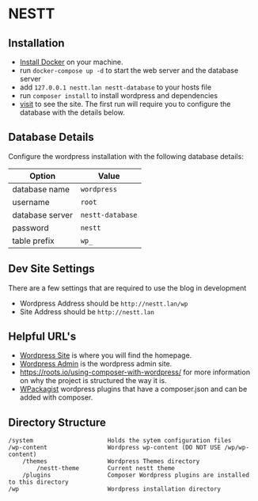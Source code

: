 # NESTT

## Installation 
* [Install Docker](http://www.docker.com) on your machine.
* run ```docker-compose up -d``` to start the web server and the database server
* add ```127.0.0.1 nestt.lan nestt-database``` to your hosts file
* run ```composer install``` to install wordpress and dependencies
* [visit](http://www.nestt.lan) to see the site.  The first run will require you to configure the database with the details below.


## Database Details
Configure the wordpress installation with the following database details:

Option | Value
------ | -----
database name | ```wordpress```
username | ```root```
database server | ```nestt-database```
password | ```nestt```
table prefix | ```wp_```


## Dev Site Settings
There are a few settings that are required to use the blog in development
* Wordpress Address should be ```http://nestt.lan/wp```
* Site Address should be ```http://nestt.lan```


## Helpful URL's
* [Wordpress Site](http://nestt.lan) is where you will find the homepage.
* [Wordpress Admin](http://nestt.lan/wp/wp-admin) is the wordpress admin site.
* https://roots.io/using-composer-with-wordpress/ for more information on why the project is structured the way it is.
* [WPackagist](http://wpackagist.org/) wordpress plugins that have a composer.json and can be added with composer.



## Directory Structure
```
/system 					Holds the sytem configuration files
/wp-content					Wordpress wp-content (DO NOT USE /wp/wp-content)
	/themes		 			Wordpress Themes directory
		/nestt-theme		Current nestt theme
	/plugins		 		Composer Wordpress plugins are installed to this directory
/wp 						Wordpress installation directory
```
